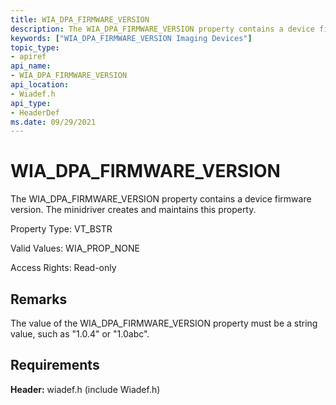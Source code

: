 ```yaml
---
title: WIA_DPA_FIRMWARE_VERSION
description: The WIA_DPA_FIRMWARE_VERSION property contains a device firmware version. The minidriver creates and maintains this property.
keywords: ["WIA_DPA_FIRMWARE_VERSION Imaging Devices"]
topic_type:
- apiref
api_name:
- WIA_DPA_FIRMWARE_VERSION
api_location:
- Wiadef.h
api_type:
- HeaderDef
ms.date: 09/29/2021
---
```


# WIA_DPA_FIRMWARE_VERSION

The WIA_DPA_FIRMWARE_VERSION property contains a device firmware version. The minidriver creates and maintains this property.

Property Type: VT_BSTR

Valid Values: WIA_PROP_NONE

Access Rights: Read-only

## Remarks

The value of the WIA_DPA_FIRMWARE_VERSION property must be a string value, such as "1.0.4" or "1.0abc".

## Requirements

**Header:** wiadef.h (include Wiadef.h)
